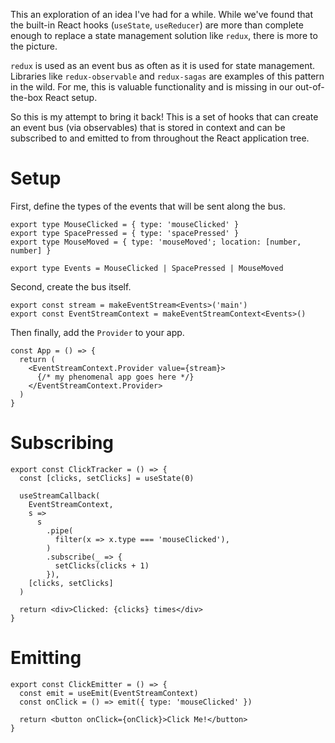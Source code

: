 This an exploration of an idea I've had for a while. While we've found that the built-in React hooks (`useState`, `useReducer`) are more than complete enough to replace a state management solution like `redux`, there is more to the picture.

`redux` is used as an event bus as often as it is used for state management. Libraries like `redux-observable` and `redux-sagas` are examples of this pattern in the wild. For me, this is valuable functionality and is missing in our out-of-the-box React setup.

So this is my attempt to bring it back! This is a set of hooks that can create an event bus (via observables) that is stored in context and can be subscribed to and emitted to from throughout the React application tree.

# Setup

First, define the types of the events that will be sent along the bus.

```
export type MouseClicked = { type: 'mouseClicked' }
export type SpacePressed = { type: 'spacePressed' }
export type MouseMoved = { type: 'mouseMoved'; location: [number, number] }

export type Events = MouseClicked | SpacePressed | MouseMoved
```

Second, create the bus itself.

```
export const stream = makeEventStream<Events>('main')
export const EventStreamContext = makeEventStreamContext<Events>()
```

Then finally, add the `Provider` to your app.

```
const App = () => {
  return (
    <EventStreamContext.Provider value={stream}>
      {/* my phenomenal app goes here */}
    </EventStreamContext.Provider>
  )
}
```

# Subscribing

```
export const ClickTracker = () => {
  const [clicks, setClicks] = useState(0)

  useStreamCallback(
    EventStreamContext,
    s =>
      s
        .pipe(
          filter(x => x.type === 'mouseClicked'),
        )
        .subscribe(_ => {
          setClicks(clicks + 1)
        }),
    [clicks, setClicks]
  )

  return <div>Clicked: {clicks} times</div>
}

```

# Emitting

```
export const ClickEmitter = () => {
  const emit = useEmit(EventStreamContext)
  const onClick = () => emit({ type: 'mouseClicked' })

  return <button onClick={onClick}>Click Me!</button>
}

```
